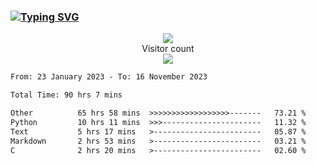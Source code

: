 ### <a href="https://git.io/typing-svg"><img src="https://readme-typing-svg.herokuapp.com?font=Fira+Code&pause=1000&width=435&lines=+Hi+%F0%9F%91%8B+There+is+Chenghow" alt="Typing SVG" /></a>
<p align="center"> 
  <img src="https://github-readme-stats.vercel.app/api?username=chenghow&show_icons=true"><br>
  Visitor count<br>
  <img src="https://profile-counter.glitch.me/chenghow/count.svg">
</p>

<!--START_SECTION:waka-->

```txt
From: 23 January 2023 - To: 16 November 2023

Total Time: 90 hrs 7 mins

Other          65 hrs 58 mins  >>>>>>>>>>>>>>>>>>-------   73.21 %
Python         10 hrs 11 mins  >>>----------------------   11.32 %
Text           5 hrs 17 mins   >------------------------   05.87 %
Markdown       2 hrs 53 mins   >------------------------   03.21 %
C              2 hrs 20 mins   >------------------------   02.60 %
```

<!--END_SECTION:waka-->
